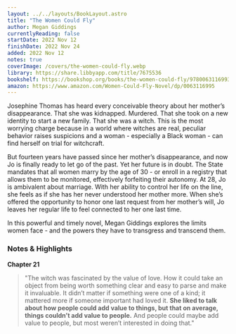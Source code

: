 ```yaml
---
layout: ../../layouts/BookLayout.astro
title: "The Women Could Fly"
author: Megan Giddings
currentlyReading: false
startDate: 2022 Nov 12
finishDate: 2022 Nov 24
added: 2022 Nov 12
notes: true
coverImage: /covers/the-women-could-fly.webp
library: https://share.libbyapp.com/title/7675536
bookshelf: https://bookshop.org/books/the-women-could-fly/9780063116993
amazon: https://www.amazon.com/Women-Could-Fly-Novel/dp/0063116995
---
```


Josephine Thomas has heard every conceivable theory about her mother’s disappearance. That she was kidnapped. Murdered. That she took on a new identity to start a new family. That she was a witch. This is the most worrying charge because in a world where witches are real, peculiar behavior raises suspicions and a woman - especially a Black woman - can find herself on trial for witchcraft.

But fourteen years have passed since her mother’s disappearance, and now Jo is finally ready to let go of the past. Yet her future is in doubt. The State mandates that all women marry by the age of 30 - or enroll in a registry that allows them to be monitored, effectively forfeiting their autonomy. At 28, Jo is ambivalent about marriage. With her ability to control her life on the line, she feels as if she has her never understood her mother more. When she’s offered the opportunity to honor one last request from her mother’s will, Jo leaves her regular life to feel connected to her one last time.

In this powerful and timely novel, Megan Giddings explores the limits women face - and the powers they have to transgress and transcend them.

### Notes & Highlights
**Chapter 21**
> "The witch was fascinated by the value of love. How it could take an object from being worth something clear and easy to parse and make it invaluable. It didn’t matter if something were one of a kind; it mattered more if someone important had loved it. **She liked to talk about how people could add value to things, but that on average, things couldn’t add value to people.** And people could maybe add value to people, but most weren’t interested in doing that."
